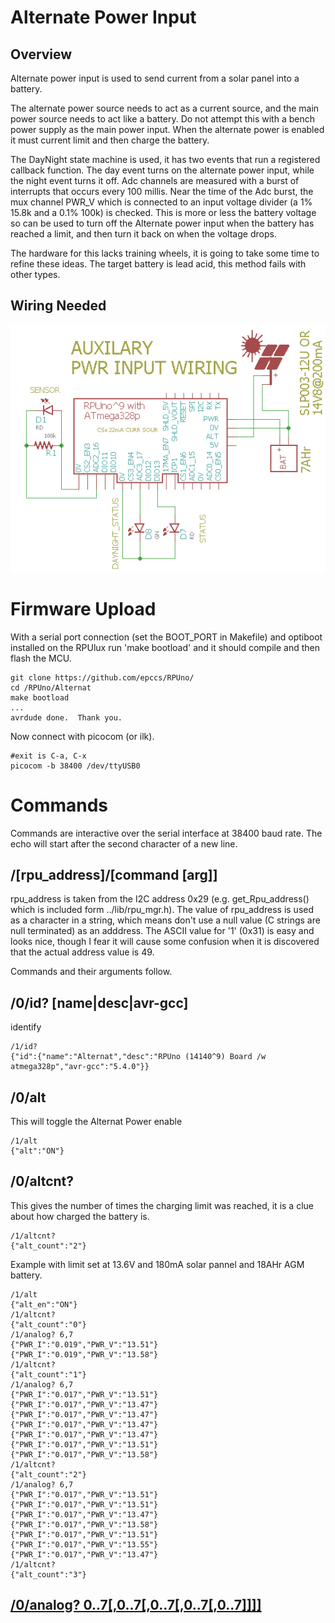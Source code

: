 # Alternate Power Input

## Overview

Alternate power input is used to send current from a solar panel into a battery. 

The alternate power source needs to act as a current source, and the main power source needs to act like a battery. Do not attempt this with a bench power supply as the main power input. When the alternate power is enabled it must current limit and then charge the battery.

The DayNight state machine is used, it has two events that run a registered callback function. The day event turns on the alternate power input, while the night event turns it off. Adc channels are measured with a burst of interrupts that occurs every 100 millis. Near the time of the Adc burst, the mux channel PWR_V which is connected to an input voltage divider (a 1% 15.8k and a 0.1% 100k) is checked. This is more or less the battery voltage so can be used to turn off the Alternate power input when the battery has reached a limit, and then turn it back on when the voltage drops.

The hardware for this lacks training wheels, it is going to take some time to refine these ideas. The target battery is lead acid, this method fails with other types. 


## Wiring Needed

![Wiring](./Setup/AuxilaryWiring.png)


# Firmware Upload

With a serial port connection (set the BOOT_PORT in Makefile) and optiboot installed on the RPUlux run 'make bootload' and it should compile and then flash the MCU.

``` 
git clone https://github.com/epccs/RPUno/
cd /RPUno/Alternat
make bootload
...
avrdude done.  Thank you.
``` 

Now connect with picocom (or ilk).

``` 
#exit is C-a, C-x
picocom -b 38400 /dev/ttyUSB0
``` 

# Commands

Commands are interactive over the serial interface at 38400 baud rate. The echo will start after the second character of a new line. 


## /\[rpu_address\]/\[command \[arg\]\]

rpu_address is taken from the I2C address 0x29 (e.g. get_Rpu_address() which is included form ../lib/rpu_mgr.h). The value of rpu_address is used as a character in a string, which means don't use a null value (C strings are null terminated) as an adddress. The ASCII value for '1' (0x31) is easy and looks nice, though I fear it will cause some confusion when it is discovered that the actual address value is 49.

Commands and their arguments follow.


## /0/id? \[name|desc|avr-gcc\]

identify 

``` 
/1/id?
{"id":{"name":"Alternat","desc":"RPUno (14140^9) Board /w atmega328p","avr-gcc":"5.4.0"}}
```

##  /0/alt

This will toggle the Alternat Power enable

``` 
/1/alt
{"alt":"ON"}
```

##  /0/altcnt?

This gives the number of times the charging limit was reached, it is a clue about how charged the battery is.

``` 
/1/altcnt?
{"alt_count":"2"}
``` 

Example with limit set at 13.6V and 180mA solar pannel and 18AHr AGM battery. 

``` 
/1/alt
{"alt_en":"ON"}
/1/altcnt?
{"alt_count":"0"}
/1/analog? 6,7
{"PWR_I":"0.019","PWR_V":"13.51"}
{"PWR_I":"0.019","PWR_V":"13.58"}
/1/altcnt?
{"alt_count":"1"}
/1/analog? 6,7
{"PWR_I":"0.017","PWR_V":"13.51"}
{"PWR_I":"0.017","PWR_V":"13.47"}
{"PWR_I":"0.017","PWR_V":"13.47"}
{"PWR_I":"0.017","PWR_V":"13.47"}
{"PWR_I":"0.017","PWR_V":"13.47"}
{"PWR_I":"0.017","PWR_V":"13.51"}
{"PWR_I":"0.017","PWR_V":"13.58"}
/1/altcnt?
{"alt_count":"2"}
/1/analog? 6,7
{"PWR_I":"0.017","PWR_V":"13.51"}
{"PWR_I":"0.017","PWR_V":"13.51"}
{"PWR_I":"0.017","PWR_V":"13.47"}
{"PWR_I":"0.017","PWR_V":"13.58"}
{"PWR_I":"0.017","PWR_V":"13.51"}
{"PWR_I":"0.017","PWR_V":"13.55"}
{"PWR_I":"0.017","PWR_V":"13.47"}
/1/altcnt?
{"alt_count":"3"}
```


## [/0/analog? 0..7\[,0..7\[,0..7\[,0..7\[,0..7\]\]\]\]](../Adc#0analog-0707070707)
